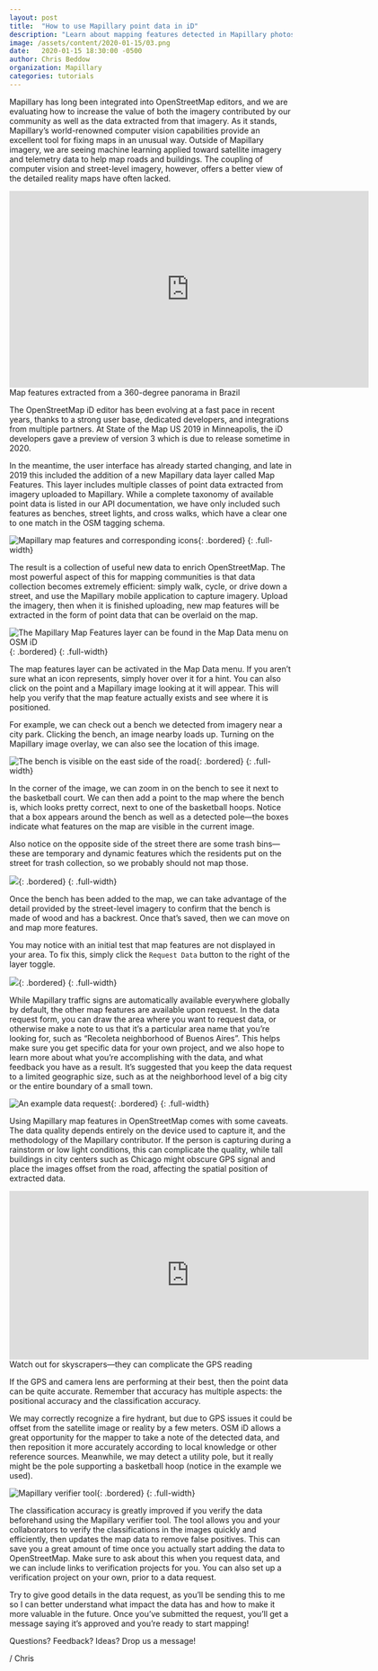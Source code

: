 ```yaml
---
layout: post
title:  "How to use Mapillary point data in iD"
description: "Learn about mapping features detected in Mapillary photos"
image: /assets/content/2020-01-15/03.png
date:   2020-01-15 18:30:00 -0500
author: Chris Beddow
organization: Mapillary
categories: tutorials
---
```

Mapillary has long been integrated into OpenStreetMap editors, and we are evaluating how to increase the value of both the imagery contributed by our community as well as the data extracted from that imagery. As it stands, Mapillary’s world-renowned computer vision capabilities provide an excellent tool for fixing maps in an unusual way. Outside of Mapillary imagery, we are seeing machine learning applied toward satellite imagery and telemetry data to help map roads and buildings. The coupling of computer vision and street-level imagery, however, offers a better view of the detailed reality maps have often lacked.

<iframe width="640" height="350" class="full-width bordered" src="https://embed-v1.mapillary.com/embed?version=1&filter=%5B%22all%22,%5B%22all%22,%5B%22%3E=%22,%22capturedAt%22,1575158400000%5D%5D,%5B%22==%22,%22pano%22,true%5D%5D&map_filter=%5B%22all%22,%5B%22all%22,%5B%22%3E=%22,%22captured_at%22,1575158400000%5D%5D,%5B%22==%22,%22pano%22,1%5D%5D&map_style=Mapillary streets&image_key=mMEJIfx9LWrBjQgzvG_PCg&x=0.48764933183654685&y=0.595925728396846&client_id=UTZhSnNFdGpxSEFFREUwb01GYzlXZzoyNGFlY2QwMmIwZTU2ZDVk&style=photo" frameborder="0"></iframe>
<figcaption>Map features extracted from a 360-degree panorama in Brazil</figcaption>

The OpenStreetMap iD editor has been evolving at a fast pace in recent years, thanks to a strong user base, dedicated developers, and integrations from multiple partners. At State of the Map US 2019 in Minneapolis, the iD developers gave a preview of version 3 which is due to release sometime in 2020.

In the meantime, the user interface has already started changing, and late in 2019 this included the addition of a new Mapillary data layer called Map Features. This layer includes multiple classes of point data extracted from imagery uploaded to Mapillary. While a complete taxonomy of available point data is listed in our API documentation,  we have only included such features as benches, street lights, and cross walks, which have a clear one to one match in the OSM tagging schema.

![Mapillary map features and corresponding icons](/assets/content/2020-01-15/01.png){: .bordered}
{: .full-width}

The result is a collection of useful new data to enrich OpenStreetMap. The most powerful aspect of this for mapping communities is that data collection becomes extremely efficient: simply walk, cycle, or drive down a street, and use the Mapillary mobile application to capture imagery. Upload the imagery, then when it is finished uploading, new map features will be extracted in the form of point data that can be overlaid on the map.

![The Mapillary Map Features layer can be found in the Map Data menu on OSM iD](/assets/content/2020-01-15/02.png){: .bordered}
{: .full-width}

The map features layer can be activated in the Map Data menu. If you aren’t sure what an icon represents, simply hover over it for a hint. You can also click on the point and a Mapillary image looking at it will appear. This will help you verify that the map feature actually exists and see where it is positioned.

For example, we can check out a bench we detected from imagery near a city park. Clicking the bench, an image nearby loads up. Turning on the Mapillary image overlay, we can also see the location of this image.

![The bench is visible on the east side of the road](/assets/content/2020-01-15/03.png){: .bordered}
{: .full-width}

In the corner of the image, we can zoom in on the bench to see it next to the basketball court. We can then add a point to the map where the bench is, which looks pretty correct, next to one of the basketball hoops. Notice that a box appears around the bench as well as a detected pole—the boxes indicate what features on the map are visible in the current image.

Also notice on the opposite side of the street there are some trash bins—these are temporary and dynamic features which the residents put on the street for trash collection, so we probably should not map those.

![](/assets/content/2020-01-15/04.png){: .bordered}
{: .full-width}

Once the bench has been added to the map, we can take advantage of the detail provided by the street-level imagery to confirm that the bench is made of wood and has a backrest. Once that’s saved, then we can move on and map more features.

You may notice with an initial test that map features are not displayed in your area. To fix this, simply click the `Request Data` button to the right of the layer toggle.

![](/assets/content/2020-01-15/05.png){: .bordered}
{: .full-width}

While Mapillary traffic signs are automatically available everywhere globally by default, the other map features are available upon request. In the data request form, you can draw the area where you want to request data, or otherwise make a note to us that it’s a particular area name that you’re looking for, such as “Recoleta neighborhood of Buenos Aires”. This helps make sure you get specific data for your own project, and we also hope to learn more about what you’re accomplishing with the data, and what feedback you have as a result. It’s suggested that you keep the data request to a limited geographic size, such as at the neighborhood level of a big city or the entire boundary of a small town.

![An example data request](/assets/content/2020-01-15/06.png){: .bordered}
{: .full-width}

Using Mapillary map features in OpenStreetMap comes with some caveats. The data quality depends entirely on the device used to capture it, and the methodology of the Mapillary contributor. If the person is capturing during a rainstorm or low light conditions, this can complicate the quality, while tall buildings in city centers such as Chicago might obscure GPS signal and place the images offset from the road, affecting the spatial position of extracted data.

<iframe width="640" height="300" class="full-width bordered" src="https://embed-v1.mapillary.com/embed?version=1&filter=%5B%22all%22%5D&map_filter=%5B%22all%22%5D&map_style=OpenStreetMap&map_style=OpenStreetMap&image_key=eQ1IpS2JyqT0k6yJQT5okA&x=0.5000000000015811&y=0.5000000000671525&client_id=UTZhSnNFdGpxSEFFREUwb01GYzlXZzoyNGFlY2QwMmIwZTU2ZDVk&style=split" frameborder="0"></iframe>
<figcaption>Watch out for skyscrapers—they can complicate the GPS reading</figcaption>

If the GPS and camera lens are performing at their best, then the point data can be quite accurate. Remember that accuracy has multiple aspects: the positional accuracy and the classification accuracy.

We may correctly recognize a fire hydrant, but due to GPS issues it could be offset from the satellite image or reality by a few meters. OSM iD allows a great opportunity for the mapper to take a note of the detected data, and then reposition it more accurately according to local knowledge or other reference sources. Meanwhile, we may detect a utility pole, but it really might be the pole supporting a basketball hoop (notice in the example we used).

![Mapillary verifier tool](/assets/content/2020-01-15/07.png){: .bordered}
{: .full-width}

The classification accuracy is greatly improved if you verify the data beforehand using the Mapillary verifier tool. The tool allows you and your collaborators to verify the classifications in the images quickly and efficiently, then updates the map data to remove false positives. This can save you a great amount of time once you actually start adding the data to OpenStreetMap. Make sure to ask about this when you request data, and we can include links to verification projects for you. You can also set up a verification project on your own, prior to a data request.

Try to give good details in the data request, as you’ll be sending this to me so I can better understand what impact the data has and how to make it more valuable in the future. Once you’ve submitted the request, you’ll get a message saying it’s approved and you’re ready to start mapping!

Questions? Feedback? Ideas? Drop us a message!

/ Chris
